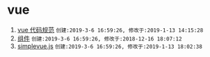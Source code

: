 # vue
1. [vue 代码规范](./codeformatter.md) `创建:2019-3-6 16:59:26, 修改于:2019-1-13 14:15:28`
2. [组件](./component.md) `创建:2019-3-6 16:59:26, 修改于:2018-12-16 18:07:12`
3. [simplevue.js](./simplevuejs.md) `创建:2019-3-6 16:59:26, 修改于:2019-1-13 18:02:38`